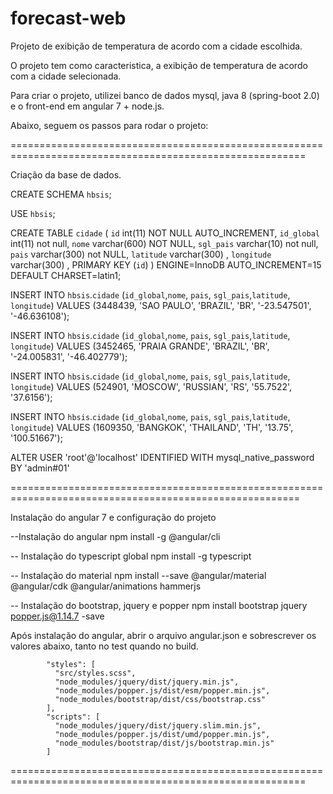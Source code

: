 # forecast-web
Projeto de exibição de temperatura de acordo com a cidade escolhida.

O projeto tem como caracteristica, a exibição de temperatura de acordo com a cidade selecionada.

Para criar o projeto, utilizei banco de dados mysql, java 8 (spring-boot 2.0) e o front-end em angular 7 + node.js.

Abaixo, seguem os passos para rodar o projeto:

=========================================================================================================

Criação da base de dados.

CREATE SCHEMA `hbsis`;
    
  USE `hbsis`;
    
  CREATE TABLE `cidade` (
    `id` int(11) NOT NULL AUTO_INCREMENT,
    `id_global` int(11) not null,
    `nome` varchar(600) NOT NULL,
    `sgl_pais` varchar(10) not null,
    `pais` varchar(300) not NULL,
    `latitude` varchar(300) ,
    `longitude` varchar(300) ,
    PRIMARY KEY (`id`)
  ) ENGINE=InnoDB AUTO_INCREMENT=15 DEFAULT CHARSET=latin1;


INSERT INTO `hbsis`.`cidade` (`id_global`,`nome`, `pais`, `sgl_pais`,`latitude`, `longitude`) 
VALUES (3448439, 'SAO PAULO', 'BRAZIL', 'BR', '-23.547501', '-46.636108');

INSERT INTO `hbsis`.`cidade` (`id_global`,`nome`, `pais`, `sgl_pais`,`latitude`, `longitude`) 
VALUES (3452465, 'PRAIA GRANDE', 'BRAZIL', 'BR', '-24.005831', '-46.402779');

INSERT INTO `hbsis`.`cidade` (`id_global`,`nome`, `pais`, `sgl_pais`,`latitude`, `longitude`) 
VALUES (524901, 'MOSCOW', 'RUSSIAN', 'RS', '55.7522', '37.6156');


INSERT INTO `hbsis`.`cidade` (`id_global`,`nome`, `pais`, `sgl_pais`,`latitude`, `longitude`) 
VALUES (1609350, 'BANGKOK', 'THAILAND', 'TH', '13.75', '100.51667');

ALTER USER 'root'@'localhost' IDENTIFIED WITH mysql_native_password BY 'admin#01'

========================================================================================================

Instalação do angular 7 e configuração do projeto

--Instalação do angular
npm install -g @angular/cli

-- Instalação do typescript global
npm install -g typescript

-- Instalação do material
npm install --save @angular/material @angular/cdk @angular/animations hammerjs

-- Instalação do bootstrap, jquery e popper
npm install bootstrap jquery popper.js@1.14.7 -save

Após instalação do angular, abrir o arquivo angular.json e sobrescrever os valores abaixo, tanto no test quando no build.

            "styles": [
              "src/styles.scss",
              "node_modules/jquery/dist/jquery.min.js",
              "node_modules/popper.js/dist/esm/popper.min.js",
              "node_modules/bootstrap/dist/css/bootstrap.css"
            ],
            "scripts": [
              "node_modules/jquery/dist/jquery.slim.min.js",
              "node_modules/popper.js/dist/umd/popper.min.js",  
              "node_modules/bootstrap/dist/js/bootstrap.min.js"
            ]
            
=========================================================================================================


